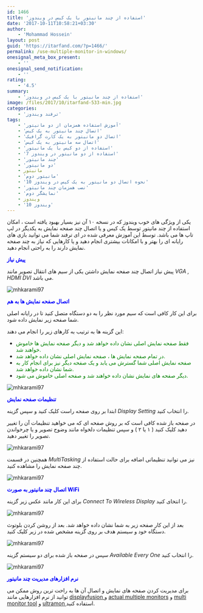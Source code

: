 ```yaml
---
id: 1466
title: 'استفاده از چند مانیتور با یک کیس در ویندوز'
date: '2017-10-11T10:58:21+03:30'
author:
    - 'Mohammad Hossein'
layout: post
guid: 'https://itarfand.com/?p=1466/'
permalink: /use-multiple-monitor-in-windows/
onesignal_meta_box_present:
    - ''
onesignal_send_notification:
    - ''
rating:
    - '4.5'
summary:
    - 'استفاده از چند مانیتور با یک کیس در ویندوز'
image: /files/2017/10/itarfand-533-min.jpg
categories:
    - 'ترفند ویندوز'
tags:
    - 'آموزش استفاده همزمان از دو مانیتور'
    - 'اتصال چند مانیتور به یک کیس'
    - 'اتصال دو مانیتور به یک کارت گرافیک'
    - 'اتصال سه مانیتور به یک کیس'
    - 'استفاده از دو کیس با یک مانیتور'
    - 'استفاده از دو مانیتور در ویندوز 7'
    - 'چند مانیتور'
    - 'دو مانیتور'
    - مانیتور
    - 'مانیتور دوم'
    - 'نحوه اتصال دو مانیتور به یک کیس در ویندوز 10'
    - 'نصب همزمان چند مانیتور'
    - 'نمایشگر دوم'
    - ویندوز
    - 'ویندوز 10'
---
```


یکی از ویژگی های خوب ویندوز که در نسخه ۱۰ آن نیز بسیار بهبود یافته است ، امکان استفاده از چند مانیتور توسط یک کیس و یا اتصال چند صفحه نمایش به یکدیگر در لپ تاپ ها می باشد. توسط این آموزش معرفی شده در ای ترفند شما می توانید بازی های رایانه ای را بهتر و با امکانات بیشتری انجام دهید و یا کارهایی که نیاز به چند صفحه نمایش دارند را به راحتی انجام دهید.

<span style="color: #0000ff;">**پیش نیاز**</span>

پیش نیاز اتصال چند صفحه نمایش داشتن یکی از سیم های انتقال تصویر مانند *VGA , HDMI DVI* می باشد.

![mhkarami97](/files/2017/10/itarfand-526-min.jpg)

<span style="color: #0000ff;">**اتصال صفحه نمایش ها به هم**</span>

برای این کار کافی است که سیم مورد نظر را به دو دستگاه متصل کنید تا در رایانه اصلی شما صفحه زیر نمایش داده شود.

این گزینه ها به ترتیب به کارهای زیر را انجام می دهند:

- <span style="color: #008000;">فقط صفحه نمایش اصلی نشان داده خواهد شد و دیگر صفحه نمایش ها خاموش خواهند شد.</span>
- <span style="color: #008000;">در تمام صفحه نمایش ها ، صفحه نمایش اصلی نشان داده خواهد شد.</span>
- <span style="color: #008000;">صفحه نمایش اصلی شما گسترش می یابد و یک صفحه دیگر نیز برای انجام کار به شما نشان داده خواهد شد.</span>
- <span style="color: #008000;">دیگر صفحه های نمایش نشان داده خواهند شد و صفحه اصلی خاموش می شود.</span>

![mhkarami97](/files/2017/10/itarfand-527-min.jpg)

<span style="color: #0000ff;">**تنظیمات صفحه نمایش**</span>

ابتدا بر روی صفحه راست کلیک کنید و سپس گزینه *Display Setting* را انتخاب کنید.

در صفحه باز شده کافی است که بر روش صفحه ای که می خواهید تنظیمات آن را تغییر دهید کلیک کنید ( ۱ یا ۲ ) و سپس تنظیمات دلخواه مانند وضوح تصویر و یا چرخواندن تصویر را تغییر دهید.

![mhkarami97](/files/2017/10/itarfand-528-min.jpg)

همچنین در قسمت *MultiTasking* نیز می توانید تنظیماتی اضافه برای حالت استفاده از چند صفحه نمایش را مشاهده کنید.

![mhkarami97](/files/2017/10/itarfand-529-min.jpg)

<span style="color: #0000ff;">**اتصال چند مانیتور به صورت WiFi**</span>

برای این کار مانند عکس زیر گزینه *Connect To Wireless Display* را انتخای کنید.

![mhkarami97](/files/2017/10/itarfand-530-min.jpg)

بعد از این کار صفحه زیر به شما نشان داده خواهد شد. بعد از روشن کردن بلوتوث دستگاه خود و سیستم هدف بر روی گزینه مشخص شده در زیر کلیک کنید.

![mhkarami97](/files/2017/10/itarfand-531-min.jpg)

سپس در صفحه باز شده برای دو سیستم گزینه *Available Every One* را انتخاب کنید.

![mhkarami97](/files/2017/10/itarfand-532-min.jpg)

<span style="color: #0000ff;">**نرم افزارهای مدیریت چند مانیتور**</span>

برای مدیریت کردن صفحه های نمایش و اتصال آن ها به راحت ترین روش ممکن می توانید از نرم افزارهایی مانند [displayfusion ](https://soft98.ir/software/3098-displayfusion.html)و [actual multiple monitors](https://soft98.ir/software/desktop-tools/15903-actual-multiple-monitors.html) و [multi monitor tool](https://soft98.ir/software/16508-multimonitortool.html) و [ultramon ](https://soft98.ir/software/15451-ultramon.html)استفاده کنید.
